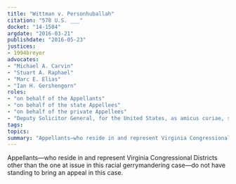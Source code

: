 ```yaml
---
title: "Wittman v. Personhuballah"
citation: "578 U.S. ___"
docket: "14-1504"
argdate: "2016-03-21"
publishdate: "2016-05-23"
justices:
- 1994breyer
advocates:
- "Michael A. Carvin"
- "Stuart A. Raphael"
- "Marc E. Elias"
- "Ian H. Gershengorn"
roles:
- "on behalf of the Appellants"
- "on behalf of the state Appellees"
- "on behalf of the private Appellees"
- "Deputy Solicitor General, for the United States, as amicus curiae, supporting the Appellees"
tags:
topics:
summary: "Appellants—who reside in and represent Virginia Congressional Districts other than the one at issue in this racial gerrymandering case—do not have standing to bring an appeal in this case."
---
```

Appellants—who reside in and represent Virginia Congressional Districts other than the one at issue in this racial gerrymandering case—do not have standing to bring an appeal in this case.

